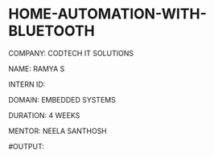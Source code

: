 # HOME-AUTOMATION-WITH-BLUETOOTH

COMPANY: CODTECH IT SOLUTIONS

NAME: RAMYA S

INTERN ID:

DOMAIN: EMBEDDED SYSTEMS

DURATION: 4 WEEKS

MENTOR: NEELA SANTHOSH

#OUTPUT:
